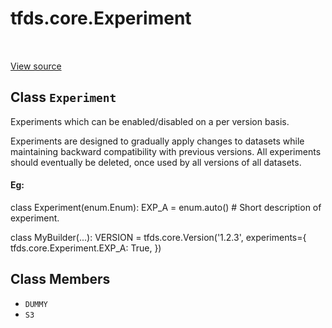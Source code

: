 <div itemscope itemtype="http://developers.google.com/ReferenceObject">
<meta itemprop="name" content="tfds.core.Experiment" />
<meta itemprop="path" content="Stable" />
<meta itemprop="property" content="DUMMY"/>
<meta itemprop="property" content="S3"/>
</div>

# tfds.core.Experiment

<!-- Insert buttons and diff -->

<table class="tfo-notebook-buttons tfo-api" align="left">
</table>

<a target="_blank" href="https://github.com/tensorflow/datasets/tree/master/tensorflow_datasets/core/utils/version.py">View
source</a>

<!-- Equality marker -->

## Class `Experiment`

Experiments which can be enabled/disabled on a per version basis.

<!-- Placeholder for "Used in" -->

Experiments are designed to gradually apply changes to datasets while
maintaining backward compatibility with previous versions. All experiments
should eventually be deleted, once used by all versions of all datasets.

#### Eg:

class Experiment(enum.Enum): EXP_A = enum.auto() # Short description of
experiment.

class MyBuilder(...): VERSION = tfds.core.Version('1.2.3', experiments={
tfds.core.Experiment.EXP_A: True, })

## Class Members

*   `DUMMY` <a id="DUMMY"></a>
*   `S3` <a id="S3"></a>
